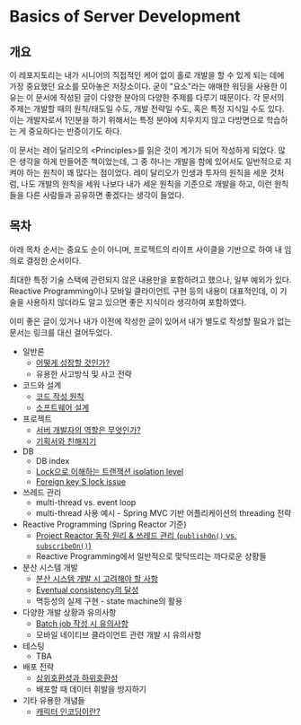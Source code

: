 # Basics of Server Development

## 개요

이 레포지토리는 내가 시니어의 직접적인 케어 없이 홀로 개발을 할 수 있게 되는 데에 가장 중요했던 요소를 모아놓은 저장소이다. 굳이 "요소"라는 애매한 워딩을 사용한 이유는 이 문서에 작성된 글이 다양한 분야의 다양한 주제를 다루기 때문이다. 각 문서의 주제는 개발할 때의 원칙/태도일 수도, 개발 전략일 수도, 혹은 특정 지식일 수도 있다. 이는 개발자로서 1인분을 하기 위해서는 특정 분야에 치우치지 않고 다방면으로 학습하는 게 중요하다는 반증이기도 하다.

이 문서는 레이 달리오의 \<Principles\>를 읽은 것이 계기가 되어 작성하게 되었다. 많은 생각을 하게 만들어준 책이었는데, 그 중 하나는 개발을 함에 있어서도 일반적으로 지켜야 하는 원칙이 꽤 많다는 점이었다. 레이 달리오가 인생과 투자의 원칙을 세운 것처럼, 나도 개발의 원칙을 세워 나보다 내가 세운 원칙을 기준으로 개발을 하고, 이런 원칙들을 다른 사람들과 공유하면 좋겠다는 생각이 들었다.

## 목차

아래 목차 순서는 중요도 순이 아니며, 프로젝트의 라이프 사이클을 기반으로 하여 내 임의로 결정한 순서이다.

최대한 특정 기술 스택에 관련되지 않은 내용만을 포함하려고 했으나, 일부 예외가 있다. Reactive Programming이나 모바일 클라이언트 구현 등의 내용이 대표적인데, 이 기술을 사용하지 않더라도 알고 있으면 좋은 지식이라 생각하여 포함하였다.

이미 좋은 글이 있거나 내가 이전에 작성한 글이 있어서 내가 별도로 작성할 필요가 없는 문서는 링크를 대신 걸어두었다.

* 일반론
  * [어떻게 성장할 것인가?](/general/how-to-grow.md)
  * 유용한 사고방식 및 사고 전략
* 코드와 설계
  * [코드 작성 원칙](/code-and-architecture/principles-of-writing-code.md)
  * [소프트웨어 설계](https://suhwan.dev/2020/04/11/backend-application-design-202004/)
* 프로젝트
  * [서버 개발자의 역할은 무엇인가?](/project/roles-of-server-developer.md)
  * [기획서와 친해지기](/project/working-with-proposals.md)
* DB
  * DB index
  * [Lock으로 이해하는 트랜잭션 isolation level](https://suhwan.dev/2019/06/09/transaction-isolation-level-and-lock/)
  * [Foreign key S lock issue](http://www.chriscalender.com/advanced-innodb-deadlock-troubleshooting-what-show-innodb-status-doesnt-tell-you-and-what-diagnostics-you-should-be-looking-at/)
* 쓰레드 관리
  * multi-thread vs. event loop
  * multi-thread 사용 예시 - Spring MVC 기반 어플리케이션의 threading 전략
* Reactive Programming (Spring Reactor 기준)
  * [Project Reactor 동작 원리 & 쓰레드 관리 (`publishOn()` vs. `subscribeOn()`)](/reactive-programming/how-project-reactor-works.md)
  * Reactive Programming에서 일반적으로 맞닥뜨리는 까다로운 상황들
* 분산 시스템 개발
  * [분산 시스템 개발 시 고려해야 할 사항](/distributed-system/distributed-system-concerns.md)
  * [Eventual consistency의 달성](/distributed-system/eventual-consistency.md)
  * 멱등성의 실제 구현 - state machine의 활용
* 다양한 개발 상황과 유의사항
  * [Batch job 작성 시 유의사항](/situations-and-patterns/batch-job.md)
  * 모바일 네이티브 클라이언트 관련 개발 시 유의사항
* 테스팅 
  * TBA
* 배포 전략
  * [상위호환성과 하위호환성](/deployment/forward-and-backward-compatibility.md)
  * 배포할 때 데이터 휘발을 방지하기
* 기타 유용한 개념들
  * [캐릭터 인코딩이란?](https://www.joelonsoftware.com/2003/10/08/the-absolute-minimum-every-software-developer-absolutely-positively-must-know-about-unicode-and-character-sets-no-excuses/)
